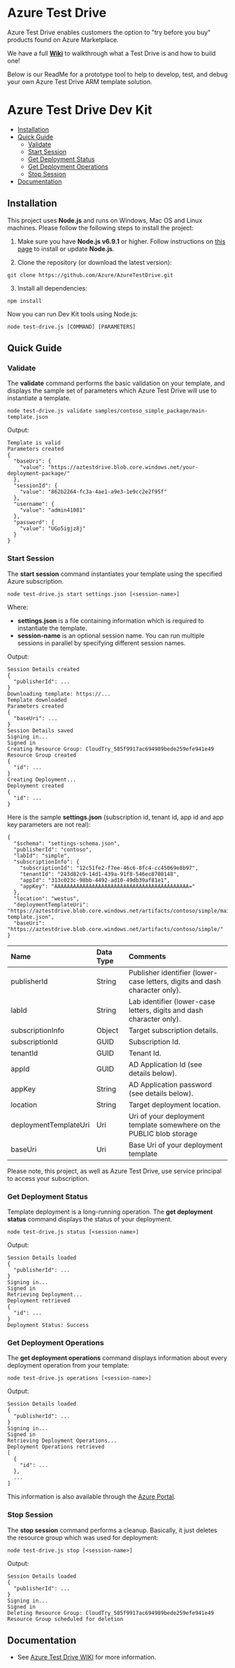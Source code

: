 # Azure Test Drive

Azure Test Drive enables customers the option to "try before you buy" products found on Azure Marketplace.

We have a full <b>[Wiki](https://github.com/Azure/AzureTestDrive/wiki/home)</b> to walkthrough what a Test Drive is and how to build one!

Below is our ReadMe for a prototype tool to help to develop, test, and debug your own Azure Test Drive ARM template solution.

# Azure Test Drive Dev Kit

* [Installation](#installation)
* [Quick Guide](#quick-guide)
  * [Validate](#validate)
  * [Start Session](#start-session)
  * [Get Deployment Status](#get-deployment-status)
  * [Get Deployment Operations](#get-deployment-operations)
  * [Stop Session](#stop-session)
* [Documentation](#documentation)

## Installation

This project uses **Node.js** and runs on Windows, Mac OS and Linux machines. Please follow the following steps to install the project:

1. Make sure you have **Node.js v6.9.1** or higher. Follow instructions on [this page](https://nodejs.org/en/download/) to install or update **Node.js**.

2. Clone the repository (or download the latest version):

  ```
  git clone https://github.com/Azure/AzureTestDrive.git
  ```

3. Install all dependencies:

  ```
  npm install
  ```

Now you can run Dev Kit tools using Node.js:

```
node test-drive.js [COMMAND] [PARAMETERS]
```

## Quick Guide

### Validate

The **validate** command performs the basic validation on your template, and displays the sample set of parameters which Azure Test Drive will use to instantiate a template.


```
node test-drive.js validate samples/contoso_simple_package/main-template.json
```

Output:

```
Template is valid
Parameters created
{
  "baseUri": {
    "value": "https://aztestdrive.blob.core.windows.net/your-deployment-package/"
  },
  "sessionId": {
    "value": "862b2264-fc3a-4ae1-a9e3-1e9cc2e2f95f"
  },
  "username": {
    "value": "admin41081"
  },
  "password": {
    "value": "UGo5igjz8j"
  }
}
```

### Start Session

The **start session** command instantiates your template using the specified Azure subscription.

```
node test-drive.js start settings.json [<session-name>]
```

Where:

* **settings.json** is a file containing information which is required to instantiate the template.
* **session-name** is an optional session name. You can run multiple sessions in parallel by specifying different session names.

Output:

```
Session Details created
{
  "publisherId": ...
}
Downloading template: https://...
Template downloaded
Parameters created
{
  "baseUri": ...
}
Session Details saved
Signing in...
Signed in
Creating Resource Group: CloudTry_585f9917ac694989bede259efe941e49
Resource Group created
{
  "id": ...
}
Creating Deployment...
Deployment created
{
  "id": ...
}
```

Here is the sample **settings.json** (subscription id, tenant id, app id and app key parameters are not real):

```
{
  "$schema": "settings-schema.json",
  "publisherId": "contoso",
  "labId": "simple",
  "subscriptionInfo": {
    "subscriptionId": "12c51fe2-f7ee-46c6-8fc4-cc45069e8b97",
    "tenantId": "243d82c9-14d1-439a-91f8-546ec8708148",
    "appId": "313c023c-98bb-4492-ad10-49db39af81e1",
    "appKey": "AAAAAAAAAAAAAAAAAAAAAAAAAAAAAAAAAAAAAAAAAAA="
  },
  "location": "westus",
  "deploymentTemplateUri": "https://aztestdrive.blob.core.windows.net/artifacts/contoso/simple/main-template.json",
  "baseUri": "https://aztestdrive.blob.core.windows.net/artifacts/contoso/simple/"
}
```

| Name                  | Data Type | Comments
| :-------------------- | :-------- | :-------
| publisherId           | String    | Publisher identifier (lower-case letters, digits and dash character only).
| labId                 | String    | Lab identifier (lower-case letters, digits and dash character only).
| subscriptionInfo      | Object    | Target subscription details.
| subscriptionId        | GUID      | Subscription Id.
| tenantId              | GUID      | Tenant Id.
| appId                 | GUID      | AD Application Id (see details below).
| appKey                | String    | AD Application password (see details below).
| location              | String    | Target deployment location.
| deploymentTemplateUri | Uri       | Uri of your deployment template somewhere on the PUBLIC blob storage
| baseUri               | Uri       | Base Uri of your deployment template 

Please note, this project, as well as Azure Test Drive, use service principal to access your subscription.

### Get Deployment Status

Template deployment is a long-running operation. The **get deployment status** command displays the status of your deployment.

```
node test-drive.js status [<session-name>]
```

Output:

```
Session Details loaded
{
  "publisherId": ...
}
Signing in...
Signed in
Retrieving Deployment...
Deployment retrieved
{
  "id": ...
}
Deployment Status: Success
```

### Get Deployment Operations

The **get deployment operations** command displays information about every deployment operation from your template:

```
node test-drive.js operations [<session-name>]
```

Output:

```
Session Details loaded
{
  "publisherId": ...
}
Signing in...
Signed in
Retrieving Deployment Operations...
Deployment Operations retrieved
[
  {
    "id": ...
  },
  ...
]
```

This information is also available through the [Azure Portal](https://portal.azure.com/).

### Stop Session

The **stop session** command performs a cleanup. Basically, it just deletes the resource group which was used for deployment:

```
node test-drive.js stop [<session-name>]
```

Output:

```
Session Details loaded
{
  "publisherId": ...
}
Signing in...
Signed in
Deleting Resource Group: CloudTry_585f9917ac694989bede259efe941e49
Resource Group scheduled for deletion
```

## Documentation

* See [Azure Test Drive WIKI](https://github.com/Azure/AzureTestDrive/wiki) for more information.
